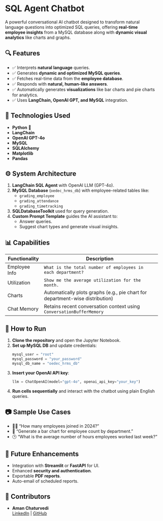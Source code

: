 # SQL Agent Chatbot

A powerful conversational AI chatbot designed to transform natural language questions into optimized SQL queries, offering **real-time employee insights** from a MySQL database along with **dynamic visual analytics** like charts and graphs.

## 🔍 Features

- ✅ Interprets **natural language** queries.
- ✅ Generates **dynamic and optimized MySQL queries**.
- ✅ Fetches real-time data from the **employee database**.
- ✅ Responds with **natural, human-like answers**.
- ✅ Automatically generates **visualizations** like bar charts and pie charts for analytics.
- ✅ Uses **LangChain, OpenAI GPT, and MySQL** integration.

## 🧠 Technologies Used

- **Python** 🐍
- **LangChain**
- **OpenAI GPT-4o**
- **MySQL**
- **SQLAlchemy**
- **Matplotlib**
- **Pandas**

## ⚙️ System Architecture

1. **LangChain SQL Agent** with OpenAI LLM (GPT-4o).
2. **MySQL Database** (`oedec_hrms_db`) with employee-related tables like:
   - `grading_employee`
   - `grading_attendance`
   - `grading_timetracking`
3. **SQLDatabaseToolkit** used for query generation.
4. **Custom Prompt Template** guides the AI assistant to:
   - Answer queries.
   - Suggest chart types and generate visual insights.

## 📊 Capabilities

| Functionality | Description |
|---------------|-------------|
| Employee Info | `What is the total number of employees in each department?` |
| Utilization   | `Show me the average utilization for the month.` |
| Charts        | Automatically plots graphs (e.g., pie chart for department-wise distribution) |
| Chat Memory   | Retains recent conversation context using `ConversationBufferMemory` |

## 🚀 How to Run

1. **Clone the repository** and open the Jupyter Notebook.
2. **Set up MySQL DB** and update credentials:
   ```python
   mysql_user = "root"
   mysql_password = "your_password"
   mysql_db_name = "oedec_hrms_db"
   ```
3. **Insert your OpenAI API key**:
   ```python
   llm = ChatOpenAI(model="gpt-4o", openai_api_key="your_key")
   ```
4. **Run cells sequentially** and interact with the chatbot using plain English queries.

## 📷 Sample Use Cases

- 🧑‍💼 “How many employees joined in 2024?”
- 🏢 “Generate a bar chart for employee count by department.”
- 🕒 “What is the average number of hours employees worked last week?”

## 🧪 Future Enhancements

- Integration with **Streamlit** or **FastAPI** for UI.
- Enhanced **security and authentication**.
- Exportable **PDF reports**.
- Auto-email of scheduled reports.

## 🤝 Contributors

- **Aman Chaturvedi**  
  [LinkedIn](https://www.linkedin.com/in/aman8333) | [GitHub](https://github.com/divyam8333)
